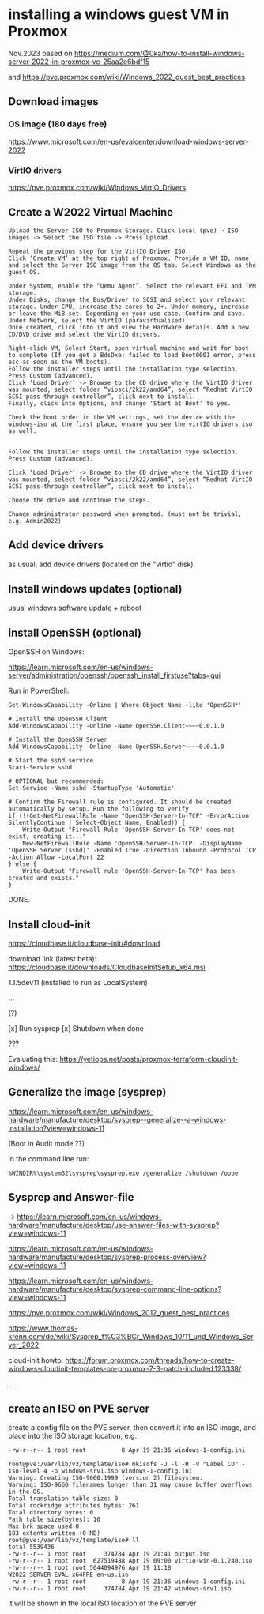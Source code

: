 # installing a windows guest VM in Proxmox

Nov.2023 based on https://medium.com/@0ka/how-to-install-windows-server-2022-in-proxmox-ve-25aa2e6bdf15

and https://pve.proxmox.com/wiki/Windows_2022_guest_best_practices

## Download images

### OS image (180 days free)
https://www.microsoft.com/en-us/evalcenter/download-windows-server-2022

### VirtIO drivers
https://pve.proxmox.com/wiki/Windows_VirtIO_Drivers


## Create a W2022 Virtual Machine

    Upload the Server ISO to Proxmox Storage. Click local (pve) → ISO images -> Select the ISO file -> Press Upload.

    Repeat the previous step for the VirtIO Driver ISO.
    Click ‘Create VM’ at the top right of Proxmox. Provide a VM ID, name and select the Server ISO image from the OS tab. Select Windows as the guest OS.

    Under System, enable the “Qemu Agent”. Select the relevant EFI and TPM storage.
    Under Disks, change the Bus/Driver to SCSI and select your relevant storage. Under CPU, increase the cores to 2+. Under memory, increase or leave the MiB set. Depending on your use case. Confirm and save.
    Under Network, select the VirtIO (paravirtualised).
    Once created, click into it and view the Hardware details. Add a new CD/DVD drive and select the VirtIO drivers.
    
    Right-click VM, Select Start, open virtual machine and wait for boot to complete (If you get a BdsDxe: failed to load Boot0001 error, press esc as soon as the VM boots).
    Follow the installer steps until the installation type selection. Press Custom (advanced).
    Click ‘Load Driver’ -> Browse to the CD drive where the VirtIO driver was mounted, select folder “viosci/2k22/amd64”, select “Redhat VirtIO SCSI pass-through controller”, click next to install.
    Finally, click into Options, and change ‘Start at Boot’ to yes.

    Check the boot order in the VM settings, set the device with the windows-iso at the first place, ensure you see the virtIO drivers iso as well.

    
    Follow the installer steps until the installation type selection. Press Custom (advanced).
    
    Click ‘Load Driver’ -> Browse to the CD drive where the VirtIO driver was mounted, select folder “viosci/2k22/amd64”, select “Redhat VirtIO SCSI pass-through controller”, click next to install.

    Choose the drive and continue the steps.
    
    Change administrator password when prompted. (must not be trivial, e.g. Admin2022)

## Add device drivers

as usual, add device drivers (located on the "virtio" disk). 


## Install windows updates (optional)

usual windows software update + reboot

## install OpenSSH (optional)

OpenSSH on Windows:

https://learn.microsoft.com/en-us/windows-server/administration/openssh/openssh_install_firstuse?tabs=gui

Run in PowerShell:

```
Get-WindowsCapability -Online | Where-Object Name -like 'OpenSSH*'

# Install the OpenSSH Client
Add-WindowsCapability -Online -Name OpenSSH.Client~~~~0.0.1.0

# Install the OpenSSH Server
Add-WindowsCapability -Online -Name OpenSSH.Server~~~~0.0.1.0

# Start the sshd service
Start-Service sshd

# OPTIONAL but recommended:
Set-Service -Name sshd -StartupType 'Automatic'

# Confirm the Firewall rule is configured. It should be created automatically by setup. Run the following to verify
if (!(Get-NetFirewallRule -Name "OpenSSH-Server-In-TCP" -ErrorAction SilentlyContinue | Select-Object Name, Enabled)) {
    Write-Output "Firewall Rule 'OpenSSH-Server-In-TCP' does not exist, creating it..."
    New-NetFirewallRule -Name 'OpenSSH-Server-In-TCP' -DisplayName 'OpenSSH Server (sshd)' -Enabled True -Direction Inbound -Protocol TCP -Action Allow -LocalPort 22
} else {
    Write-Output "Firewall rule 'OpenSSH-Server-In-TCP' has been created and exists."
}
```

DONE.



## Install cloud-init

https://cloudbase.it/cloudbase-init/#download

download link (latest beta): https://cloudbase.it/downloads/CloudbaseInitSetup_x64.msi

1.1.5dev11 (installed to run as LocalSystem)


...


(?)

[x] Run sysprep
[x] Shutdown when done


???

Evaluating this:  https://yetiops.net/posts/proxmox-terraform-cloudinit-windows/




## Generalize the image (sysprep)

https://learn.microsoft.com/en-us/windows-hardware/manufacture/desktop/sysprep--generalize--a-windows-installation?view=windows-11


(Boot in Audit mode ??)


in the command line run:

    %WINDIR%\system32\sysprep\sysprep.exe /generalize /shutdown /oobe



## Sysprep and Answer-file

*->* https://learn.microsoft.com/en-us/windows-hardware/manufacture/desktop/use-answer-files-with-sysprep?view=windows-11

https://learn.microsoft.com/en-us/windows-hardware/manufacture/desktop/sysprep-process-overview?view=windows-11

https://learn.microsoft.com/en-us/windows-hardware/manufacture/desktop/sysprep-command-line-options?view=windows-11

https://pve.proxmox.com/wiki/Windows_2012_guest_best_practices

https://www.thomas-krenn.com/de/wiki/Sysprep_f%C3%BCr_Windows_10/11_und_Windows_Server_2022

cloud-init howto: https://forum.proxmox.com/threads/how-to-create-windows-cloudinit-templates-on-proxmox-7-3-patch-included.123338/


...

## create an ISO on PVE server

create a config file on the PVE server, then convert it into an ISO image, and place into the ISO storage location, e.g.


```
-rw-r--r-- 1 root root          8 Apr 19 21:36 windows-1-config.ini

root@pve:/var/lib/vz/template/iso# mkisofs -J -l -R -V "Label CD" -iso-level 4 -o windows-srv1.iso windows-1-config.ini
Warning: Creating ISO-9660:1999 (version 2) filesystem.
Warning: ISO-9660 filenames longer than 31 may cause buffer overflows in the OS.
Total translation table size: 0
Total rockridge attributes bytes: 261
Total directory bytes: 0
Path table size(bytes): 10
Max brk space used 0
183 extents written (0 MB)
root@pve:/var/lib/vz/template/iso# ll
total 5539436
-rw-r--r-- 1 root root     374784 Apr 19 21:41 output.iso
-rw-r--r-- 1 root root  627519488 Apr 19 09:00 virtio-win-0.1.240.iso
-rw-r--r-- 1 root root 5044094976 Apr 19 11:18 W2022_SERVER_EVAL_x64FRE_en-us.iso
-rw-r--r-- 1 root root          8 Apr 19 21:36 windows-1-config.ini
-rw-r--r-- 1 root root     374784 Apr 19 21:42 windows-srv1.iso

```

it will be shown in the local ISO location of the PVE server





